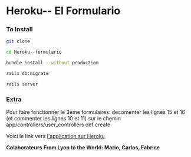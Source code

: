 # Heroku-- El Formulario



### To Install

```sh
git clone

cd Heroku--formulario

bundle install --without production

rails db:migrate

rails server
```

### Extra

Pour faire fonctionner le 3éme formulaires:
decomenter les lignes 15 et 16 (et commenter les lignes 10 et 11)
sur le chemin app/controllers/user_controllers  def create




Voici le link vers [l'application sur Heroku][heroku] 


**Colaborateurs**
**From Lyon to the World: Mario, Carlos, Fabrice**

[heroku]: https://i-love-form-s.herokuapp.com/